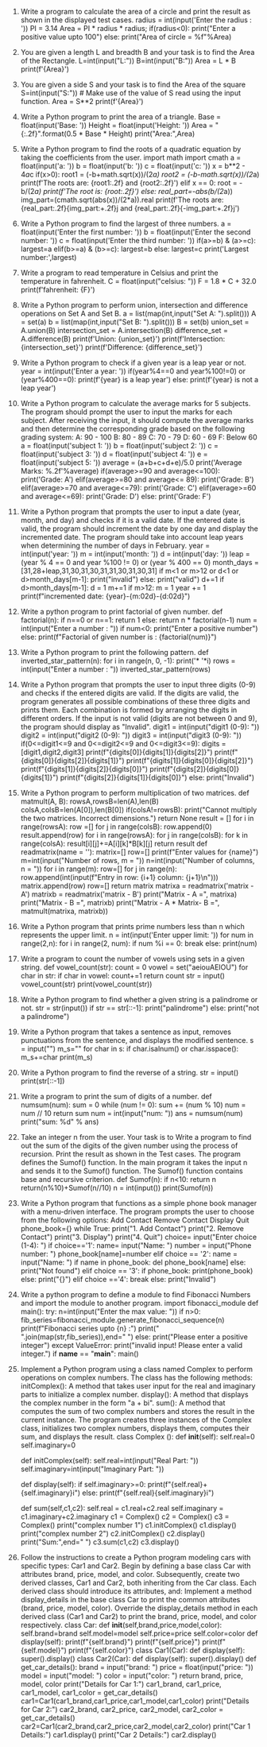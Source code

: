 1. Write a program to calculate the area of a circle and print the result as shown in the displayed test cases.
radius = int(input('Enter the radius : '))
PI = 3.14
Area = PI * radius * radius;
if(radius<0):
	print("Enter a positive value upto 100")
else:
	print("Area of circle = %f"%Area)


2. You are given a length L and breadth B and your task is to find the Area of the Rectangle.
L=int(input("L:"))
B=int(input("B:"))
Area = L * B
print(f'{Area}')


3. You are given a side S and your task is to find the Area of the square
S=int(input("S:")) # Make use of the value of S read using the input function.
Area = S**2
print(f'{Area}')


4. Write a Python program to print the area of a triangle.
Base = float(input('Base: '))
Height = float(input('Height: '))
Area = "{:.2f}".format(0.5 * Base * Height)
print("Area:",Area)


5. Write a Python program to find the roots of a quadratic equation by taking the coefficients from the user.
import math
import cmath
a = float(input('a: '))
b = float(input('b: '))
c = float(input('c: '))
x = b**2 - 4*a*c
if(x>0):
	root1 = (-b+math.sqrt(x))/(2*a)
	root2 = (-b-math.sqrt(x))/(2*a)
	print(f'The roots are: {root1:.2f} and {root2:.2f}')
elif x == 0:
	root = -b/(2*a)
	print(f'The root is: {root:.2f}')
else:
	real_part=-abs(b/(2*a))
	img_part=(cmath.sqrt(abs(x))/(2*a)).real
	print(f'The roots are: {real_part:.2f}{img_part:+.2f}j and {real_part:.2f}{-img_part:+.2f}j')


6. Write a Python program to find the largest of three numbers.
a = float(input('Enter the first number: '))
b = float(input('Enter the second number: '))
c = float(input('Enter the third number: '))
if(a>=b) & (a>=c):
	largest=a
elif(b>=a) & (b>=c):
	largest=b
else:
	largest=c
print('Largest number:',largest)


7. Write a program to read temperature in Celsius and print the temperature in fahrenheit.
C = float(input("celsius: "))
F = 1.8 * C + 32.0
print(f'fahrenheit: {F}')


8. Write a Python program to perform union, intersection and difference operations on Set A and Set B.
a = list(map(int,input("Set A: ").split()))
A = set(a)
b = list(map(int,input("Set B: ").split()))
B = set(b)
union_set = A.union(B)
intersection_set = A.intersection(B)
difference_set = A.difference(B)
print(f'Union:  {union_set}')
print(f'Intersection:  {intersection_set}')
print(f'Difference:  {difference_set}')


9. Write a Python program to check if a given year is a leap year or not.
year = int(input('Enter a year: '))
if(year%4==0 and year%100!=0) or (year%400==0):
	print(f'{year} is a leap year')
else:
	print(f'{year} is not a leap year')


10. Write a Python program to calculate the average marks for 5 subjects. The program should prompt the user to input the marks for each subject. After receiving the input, it should compute the average marks and then determine the corresponding grade based on the following grading system:
A: 90 - 100
B: 80 - 89
C: 70 - 79
D: 60 - 69
F: Below 60
a = float(input('subject 1: '))
b = float(input('subject 2: '))
c = float(input('subject 3: '))
d = float(input('subject 4: '))
e = float(input('subject 5: '))
average = (a+b+c+d+e)/5.0
print('Average Marks: %.2f'%average)
if(average>=90  and average<=100):
	print('Grade: A')
elif(average>=80 and average<= 89):
	print('Grade: B')
elif(average>=70 and average<=79):
	print('Grade: C')
elif(average>=60 and average<=69):
	print('Grade: D')
else:
	print('Grade: F')


11. Write a Python program that prompts the user to input a date (year, month, and day) and checks if it is a valid date. If the entered date is valid, the program should increment the date by one day and display the incremented date. The program should take into account leap years when determining the number of days in February.
year = int(input('year: '))
m = int(input('month: '))
d = int(input('day: '))
leap = (year % 4 == 0 and year %100 != 0) or (year % 400 == 0)
month_days = [31,28+leap,31,30,31,30,31,31,30,31,30,31]
if m<1 or m>12 or d<1 or d>month_days[m-1]:
	print("invalid")
else:
	print("valid")
	d+=1
	if d>month_days[m-1]:
		d = 1
		m+=1
		if m>12:
			m = 1
			year += 1
	print(f"incremented date: {year}-{m:02d}-{d:02d}")


12. Write a python program to print factorial of given number.
def factorial(n):
	if n==0 or n==1:
		return 1
	else:
		return n * factorial(n-1)
num = int(input("Enter a number : "))
if num<0:
	print("Enter a positive number")
else:
	print(f"Factorial of given number is : {factorial(num)}")


13. Write a Python program to print the following pattern.
def inverted_star_pattern(n):
	for i in range(n, 0, -1):
		print('* '*i)
rows = int(input("Enter a number : "))
inverted_star_pattern(rows)


14. Write a Python program that prompts the user to input three digits (0-9) and checks if the entered digits are valid. If the digits are valid, the program generates all possible combinations of these three digits and prints them. Each combination is formed by arranging the digits in different orders. If the input is not valid (digits are not between 0 and 9), the program should display as "Invalid".
digit1 = int(input("digit1 (0-9): "))
digit2 = int(input("digit2 (0-9): "))
digit3 = int(input("digit3 (0-9): "))
if(0<=digit1<=9 and 0<=digit2<=9 and 0<=digit3<=9):
	digits =[digit1,digit2,digit3]
	print(f"{digits[0]}{digits[1]}{digits[2]}")
	print(f"{digits[0]}{digits[2]}{digits[1]}")
	print(f"{digits[1]}{digits[0]}{digits[2]}")
	print(f"{digits[1]}{digits[2]}{digits[0]}")
	print(f"{digits[2]}{digits[0]}{digits[1]}")
	print(f"{digits[2]}{digits[1]}{digits[0]}")
else:
	print("Invalid")


15. Write a Python program to perform multiplication of two matrices.
def matmult(A, B):
	rowsA,rowsB=len(A),len(B)
	colsA,colsB=len(A[0]),len(B[0])
	if(colsA!=rowsB):
		print("Cannot multiply the two matrices. Incorrect dimensions.")
		return None
	result = []
	for i in range(rowsA):
		row =[]
		for j in range(colsB):
			row.append(0)
		result.append(row)
	for i in range(rowsA):
		for j in range(colsB):
			for k in range(colsA):
				result[i][j]+=A[i][k]*B[k][j]
	return result
def readmatrix(name = ''):
	matrix=[]
	row=[]
	print(f"Enter values for {name}")
	m=int(input("Number of rows, m = "))
	n=int(input("Number of columns, n = "))
	for i in range(m):
		row=[]
		for j in range(n):
			row.append(int(input(f"Entry in row: {i+1} column: {j+1}\n")))
		matrix.append(row)
		row=[]
	return matrix
matrixa = readmatrix('matrix - A')
matrixb = readmatrix('matrix - B')
print("Matrix - A =", matrixa)
print("Matrix - B =", matrixb)
print("Matrix - A * Matrix- B =", matmult(matrixa, matrixb))


16. Write a Python program that prints prime numbers less than n which represents the upper limit.
n = int(input('Enter upper limit: '))
for num in range(2,n):
	for i in range(2, num):
		if num %i == 0:
			break
	else:
		print(num)


17. Write a program to count the number of vowels using sets in a given string.
def vowel_count(str):
	count = 0
	vowel = set("aeiouAEIOU")
	for char in str:
		if char in vowel:
			count+=1
	return count
str = input()
vowel_count(str)
print(vowel_count(str))


18. Write a Python program to find whether a given string is a palindrome or not.
str = str(input())
if str == str[::-1]:
	print("palindrome")
else:
	print("not a palindrome")


19. Write a Python program that takes a sentence as input, removes punctuations from the sentence, and displays the modified sentence.
s = input("")
m_s=""
for char in s:
	if char.isalnum() or char.isspace():
		m_s+=char
print(m_s)


20. Write a Python program to find the reverse of a string.
str = input()
print(str[::-1])


21. Write a program to print the sum of digits of a number.
def numsum(num):
	sum = 0
	while (num != 0):
		sum += (num % 10)
		num = num // 10
	return sum
num = int(input("num: "))
ans = numsum(num)
print("sum: %d" % ans)


22. Take an integer n from the user. Your task is to Write a program to find out the sum of the digits of the given number using the process of recursion. Print the result as shown in the Test cases. 
The program defines the Sumof() function.
In the main program it takes the input n and sends it to the Sumof() function.
The Sumof() function contains base and recursive criterion.
def Sumof(n):
	if n<10:
		return n
	return(n%10)+Sumof(n//10)
n = int(input())
print(Sumof(n))


23. Write a Python program that functions as a simple phone book manager with a menu-driven interface. The program prompts the user to choose from the following options:
Add Contact
Remove Contact
Display
Quit
phone_book={}
while True:
	print("1. Add Contact")
	print("2. Remove Contact")
	print("3. Display")
	print("4. Quit")
	choice= input("Enter choice (1-4): ")
	if choice=='1':
		name= input("Name: ")
		number = input("Phone number: ")
		phone_book[name]=number
	elif choice == '2':
		name = input("Name: ")
		if name in phone_book:
			del phone_book[name]
		else:
			print("Not found")
	elif choice == '3':
		if phone_book:
			print(phone_book)
		else:
			print("{}")
	elif choice =='4':
		break
	else:
		print("Invalid")


24. Write a python program to define a module to find Fibonacci Numbers and import the module to another program.
import fibonacci_module
def main():
	try:
		n=int(input("Enter the max value: "))
		if n>0:
			fib_series=fibonacci_module.generate_fibonacci_sequence(n)
			print(f"Fibonacci series upto {n} :")
			print(" ".join(map(str,fib_series)),end=" ")
		else:
			print("Please enter a positive integer")
	except ValueError:
		print("invalid input! Please enter a valid integer.")
if __name__ == "__main__":
	main()


25. Implement a Python program using a class named Complex to perform operations on complex numbers. The class has the following methods:
initComplex(): A method that takes user input for the real and imaginary parts to initialize a complex number.
display(): A method that displays the complex number in the form "a + bi".
sum(): A method that computes the sum of two complex numbers and stores the result in the current instance.
The program creates three instances of the Complex class, initializes two complex numbers, displays them, computes their sum, and displays the result.
class Complex ():
	def __init__(self):
		self.real=0
		self.imaginary=0

	def initComplex(self):
		self.real=int(input("Real Part: "))
		self.imaginary=int(input("Imaginary Part: "))

	def display(self):
		if self.imaginary>=0:
			print(f"{self.real}+{self.imaginary}i")
		else:
			print(f"{self.real}{self.imaginary}i")

	def sum(self,c1,c2):
		self.real = c1.real+c2.real
		self.imaginary = c1.imaginary+c2.imaginary
c1 = Complex()
c2 = Complex()
c3 = Complex()
print("complex number 1")
c1.initComplex()
c1.display()
print("complex number 2")
c2.initComplex()
c2.display()
print("Sum:",end=" ")
c3.sum(c1,c2)
c3.display()


26. Follow the instructions to create a Python program modeling cars with specific types: Car1 and Car2. Begin by defining a base class Car with attributes brand, price, model, and color. Subsequently, create two derived classes, Car1 and Car2, both inheriting from the Car class. Each derived class should introduce its attributes, and:
Implement a method display_details in the base class Car to print the common attributes (brand, price, model, color).
Override the display_details method in each derived class (Car1 and Car2) to print the brand, price, model, and color respectively.
class Car:
	def __init__(self,brand,price,model,color):
		self.brand=brand
		self.model=model
		self.price=price
		self.color=color
	def display(self):
		print(f"{self.brand}")
		print(f"{self.price}")
		print(f"{self.model}")
		print(f"{self.color}")
class Car1(Car):
	def display(self):
		super().display()
class Car2(Car):
	def display(self):
		super().display()
def get_car_details():
	brand = input("brand: ")
	price = float(input("price: "))
	model = input("model: ")
	color = input("color: ")
	return brand, price, model, color
print("Details for Car 1:")
car1_brand, car1_price, car1_model, car1_color = get_car_details()
car1=Car1(car1_brand,car1_price,car1_model,car1_color)
print("Details for Car 2:")
car2_brand, car2_price, car2_model, car2_color = get_car_details()
car2=Car1(car2_brand,car2_price,car2_model,car2_color)
print("Car 1 Details:")
car1.display()
print("Car 2 Details:")
car2.display()
